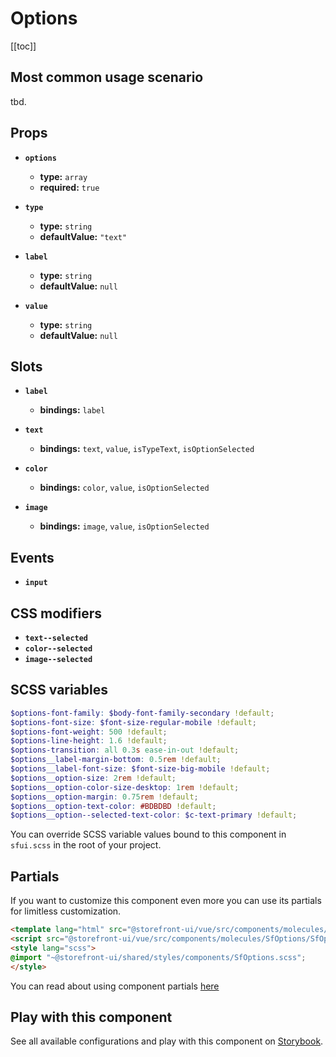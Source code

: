 # Options

<!-- No Component description -->


[[toc]]


## Most common usage scenario

tbd.


## Props

- **`options`**
  - **type:** `array`
  - **required:** `true`

- **`type`**
  - **type:** `string`
  - **defaultValue:** `"text"`

- **`label`**
  - **type:** `string`
  - **defaultValue:** `null`

- **`value`**
  - **type:** `string`
  - **defaultValue:** `null`


## Slots

- **`label`**
  - **bindings:** `label`

- **`text`**
  - **bindings:** `text`, `value`, `isTypeText`, `isOptionSelected`

- **`color`**
  - **bindings:** `color`, `value`, `isOptionSelected`

- **`image`**
  - **bindings:** `image`, `value`, `isOptionSelected`


## Events

- **`input`**


## CSS modifiers

- **`text--selected`**
- **`color--selected`**
- **`image--selected`**


## SCSS variables

```scss
$options-font-family: $body-font-family-secondary !default;
$options-font-size: $font-size-regular-mobile !default;
$options-font-weight: 500 !default;
$options-line-height: 1.6 !default;
$options-transition: all 0.3s ease-in-out !default;
$options__label-margin-bottom: 0.5rem !default;
$options__label-font-size: $font-size-big-mobile !default;
$options__option-size: 2rem !default;
$options__option-color-size-desktop: 1rem !default;
$options__option-margin: 0.75rem !default;
$options__option-text-color: #BDBDBD !default;
$options__option--selected-text-color: $c-text-primary !default;
```

You can override SCSS variable values bound to this component in `sfui.scss` in the root of your project.


## Partials

If you want to customize this component even more you can use its partials for limitless customization.

```html
<template lang="html" src="@storefront-ui/vue/src/components/molecules/SfOptions/SfOptions.html"></template>
<script src="@storefront-ui/vue/src/components/molecules/SfOptions/SfOptions.js"></script>
<style lang="scss">
@import "~@storefront-ui/shared/styles/components/SfOptions.scss";
</style>
```

You can read about using component partials [here](docs.storefrontui.io/customization)


## Play with this component

See all available configurations and play with this component on <a href="https://storybook.storefrontui.io/?path=/story/">Storybook</a>.
